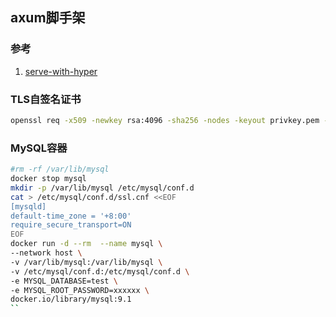 ## axum脚手架

### 参考

1. [serve-with-hyper](https://github.com/tokio-rs/axum/blob/main/examples/serve-with-hyper/src/main.rs#L81)

### TLS自签名证书

```bash
openssl req -x509 -newkey rsa:4096 -sha256 -nodes -keyout privkey.pem -out cert.pem -days 3650 -subj "/C=cn/ST=hl/L=sd/O=op/OU=as/CN=example.com"
```

### MySQL容器

```bash
#rm -rf /var/lib/mysql
docker stop mysql
mkdir -p /var/lib/mysql /etc/mysql/conf.d
cat > /etc/mysql/conf.d/ssl.cnf <<EOF
[mysqld]
default-time_zone = '+8:00'
require_secure_transport=ON
EOF
docker run -d --rm  --name mysql \
--network host \
-v /var/lib/mysql:/var/lib/mysql \
-v /etc/mysql/conf.d:/etc/mysql/conf.d \
-e MYSQL_DATABASE=test \
-e MYSQL_ROOT_PASSWORD=xxxxxx \
docker.io/library/mysql:9.1 
``